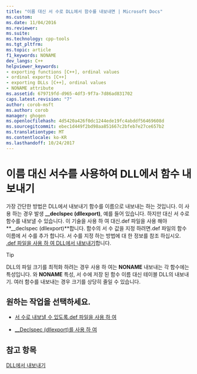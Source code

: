 ```yaml
---
title: "이름 대신 서 수로 DLL에서 함수를 내보내면 | Microsoft Docs"
ms.custom: 
ms.date: 11/04/2016
ms.reviewer: 
ms.suite: 
ms.technology: cpp-tools
ms.tgt_pltfrm: 
ms.topic: article
f1_keywords: NONAME
dev_langs: C++
helpviewer_keywords:
- exporting functions [C++], ordinal values
- ordinal exports [C++]
- exporting DLLs [C++], ordinal values
- NONAME attribute
ms.assetid: 679719fd-d965-4df3-9f7a-7d86ad831702
caps.latest.revision: "7"
author: corob-msft
ms.author: corob
manager: ghogen
ms.openlocfilehash: 4d5420a426f0dc1244ede19fc4abddf56469608d
ms.sourcegitcommit: ebec1d449f2bd98aa851667c2bfeb7e27ce657b2
ms.translationtype: MT
ms.contentlocale: ko-KR
ms.lasthandoff: 10/24/2017
---
```

# <a name="exporting-functions-from-a-dll-by-ordinal-rather-than-by-name"></a>이름 대신 서수를 사용하여 DLL에서 함수 내보내기
가장 간단한 방법은 DLL에서 내보내기 함수를 이름으로 내보내는 하는 것입니다. 이 사용 하는 경우 발생 **__declspec (dllexport)**, 예를 들어 있습니다. 하지만 대신 서 수로 함수를 내보낼 수 있습니다. 이 기술을 사용 하 여 대신.def 파일을 사용 해야 **__declspec (dllexport)**합니다. 함수의 서 수 값을 지정 하려면.def 파일의 함수 이름에 서 수를 추가 합니다. 서 수를 지정 하는 방법에 대 한 정보를 참조 하십시오. [.def 파일을 사용 하 여 DLL에서 내보내기](../build/exporting-from-a-dll-using-def-files.md)합니다.  
  
> [!TIP]
>  DLL의 파일 크기를 최적화 하려는 경우 사용 하 여는 **NONAME** 내보내는 각 함수에는 특성입니다. 와 **NONAME** 특성, 서 수에 저장 된 함수 이름 대신 테이블 DLL의 내보내기. 여러 함수를 내보내는 경우 크기를 상당히 줄일 수 있습니다.  
  
## <a name="what-do-you-want-to-do"></a>원하는 작업을 선택하세요.  
  
-   [서 수로 내보낼 수 있도록.def 파일을 사용 하 여](../build/exporting-from-a-dll-using-def-files.md)  
  
-   [__Declspec (dllexport)를 사용 하 여](../build/exporting-from-a-dll-using-declspec-dllexport.md)  
  
## <a name="see-also"></a>참고 항목  
 [DLL에서 내보내기](../build/exporting-from-a-dll.md)